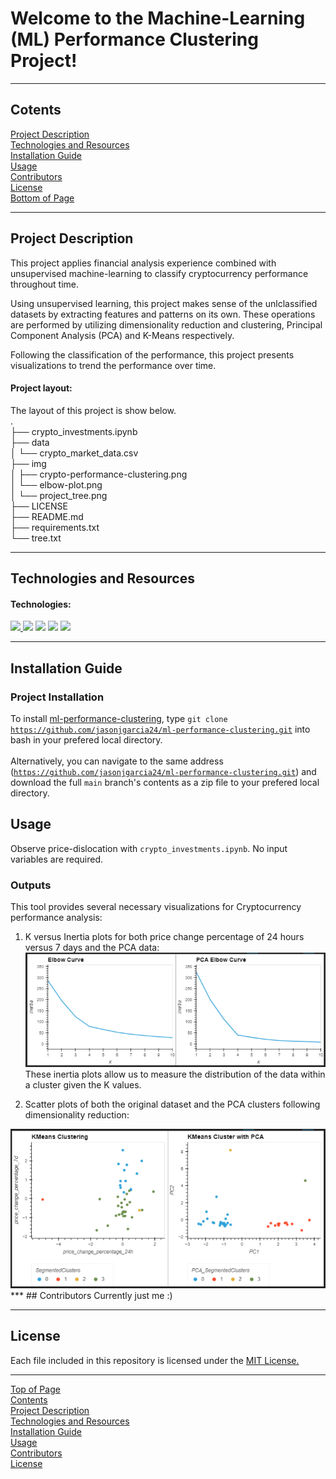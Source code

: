 # Welcome to the Machine-Learning (ML) Performance Clustering Project!
***
## <a id="Contents">Cotents</a>
[Project Description](#Project-Description)<br>
[Technologies and Resources](#Technologies-Resources)<br>
[Installation Guide](#Installation-Guide)<br>
[Usage](#Usage)<br>
[Contributors](#Contributors)<br>
[License](#License)<br>
[Bottom of Page](#Bottom-of-Page)<br>

***
## <a id="Project-Description">Project Description</a>
This project applies financial analysis experience combined with unsupervised machine-learning to classify cryptocurrency performance throughout time.<br>

Using unsupervised learning, this project makes sense of the unlclassified datasets by extracting features and patterns on its own. These operations are performed by utilizing dimensionality reduction and clustering, Principal Component Analysis (PCA) and K-Means respectively.<br>

Following the classification of the performance, this project presents visualizations to trend the performance over time.<br> 

#### Project layout:
The layout of this project is show below.<br>
.<br>
├── crypto_investments.ipynb<br>
├── data<br>
│   └── crypto_market_data.csv<br>
├── img<br>
│   ├── crypto-performance-clustering.png<br>
│   └── elbow-plot.png<br>
│   └── project_tree.png<br>
├── LICENSE<br>
├── README.md<br>
├── requirements.txt<br>
└── tree.txt<br>

***
## <a id="Technologies-Resources">Technologies and Resources</a>
#### Technologies:
<a href="https://docs.python.org/release/3.8.0/" title="https://docs.python.org/release/3.8.0/"><img src="https://img.shields.io/badge/python-3.8%2B-red">
<a href="https://pandas.pydata.org/docs/" title="https://pandas.pydata.org/docs/"><img src="https://img.shields.io/badge/pandas-1.3.1-green"></a>
<a href="https://jupyter-notebook.readthedocs.io/en/stable/" title="https://jupyter-notebook.readthedocs.io/en/stable/"><img src="https://img.shields.io/badge/jupyter--notebook-5.7.11-blue"></a>
    <a href="https://hvplot.holoviz.org/user_guide/Introduction.html" title="https://hvplot.holoviz.org/user_guide/Introduction.html"><img src="https://img.shields.io/badge/hvplot-0.7.3-orange"></a>
    <a href="https://scikit-learn.org/stable/user_guide.html" title="https://scikit-learn.org/stable/user_guide.html"><img src="https://img.shields.io/badge/scikit_learn-0.24.2-green"></a><br>

***
## <a id="Installation-Guide">Installation Guide</a>
### Project Installation
To install <a href="https://github.com/jasonjgarcia24/ml-performance-clustering.git" title="https://github.com/jasonjgarcia24/ml-performance-clustering.git">ml-performance-clustering</a>, type <code>git clone https://github.com/jasonjgarcia24/ml-performance-clustering.git</code> into bash in your prefered local directory.<br><br>
Alternatively, you can navigate to the same address (<code>https://github.com/jasonjgarcia24/ml-performance-clustering.git</code>) and download the full <code>main</code> branch's contents as a zip file to your prefered local directory.<br>

## <a id="Usage">Usage</a>
Observe price-dislocation with <code>crypto_investments.ipynb</code>. No input variables are required.<br>

### Outputs
This tool provides several necessary visualizations for Cryptocurrency performance analysis:
1. K versus Inertia plots for both price change percentage of 24 hours versus 7 days and the PCA data:<br>
<img src="img/elbow-plot.png" title="elbow plot"><br>
These inertia plots allow us to measure the distribution of the data within a cluster given the K values.<br>

2. Scatter plots of both the original dataset and the PCA clusters following dimensionality reduction:
<img src="img/crypto-performance-clustering.png" title="crypto performance clustering">
***
## <a id="Contributors">Contributors</a>
Currently just me :)<br>

***
## <a id="License">License</a>
Each file included in this repository is licensed under the <a href="https://github.com/jasonjgarcia24/ml-performance-clustering/blob/2370b0c29d2c11c57d7c41d581612a5ca8c35503/LICENSE" title="LICENSE">MIT License.</a>

***
[Top of Page](#Top-of-Page)<br>
[Contents](#Contents)<br>
[Project Description](#Project-Description)<br>
[Technologies and Resources](#Technologies-Resources)<br>
[Installation Guide](#Installation-Guide)<br>
[Usage](#Usage)<br>
[Contributors](#Contributors)<br>
[License](#License)<br>
<a id="Bottom-of-Page"></a>
